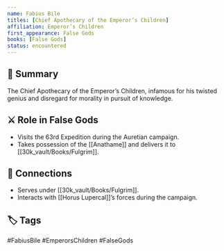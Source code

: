 ```yaml
---
name: Fabius Bile
titles: [Chief Apothecary of the Emperor’s Children]
affiliation: Emperor’s Children
first_appearance: False Gods
books: [False Gods]
status: encountered
---
```


## 🧠 Summary
The Chief Apothecary of the Emperor’s Children, infamous for his twisted genius and disregard for morality in pursuit of knowledge.

## ⚔️ Role in False Gods
- Visits the 63rd Expedition during the Auretian campaign.
- Takes possession of the [[Anathame]] and delivers it to [[30k_vault/Books/Fulgrim]].

## 🔗 Connections
- Serves under [[30k_vault/Books/Fulgrim]].
- Interacts with [[Horus Lupercal]]’s forces during the campaign.

## 🏷︎ Tags
#FabiusBile #EmperorsChildren #FalseGods
